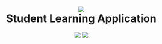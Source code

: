 <h1 align="center">
  <a href="https://via.placeholder.com/200"><img src="https://via.placeholder.com/200"></a>
  <br>
  Student Learning Application
</h1>
<p align="center">
  <img src="https://travis-ci.com/COsborn2/student-learning-application.svg?branch=master">
  <img src="https://img.shields.io/badge/code_style-standard-brightgreen.svg">
</p>
